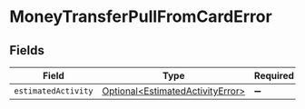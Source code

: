 # MoneyTransferPullFromCardError


## Fields

| Field                                                                                  | Type                                                                                   | Required                                                                               | Description                                                                            |
| -------------------------------------------------------------------------------------- | -------------------------------------------------------------------------------------- | -------------------------------------------------------------------------------------- | -------------------------------------------------------------------------------------- |
| `estimatedActivity`                                                                    | [Optional\<EstimatedActivityError>](../../models/components/EstimatedActivityError.md) | :heavy_minus_sign:                                                                     | N/A                                                                                    |